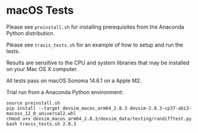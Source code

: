 # macOS Tests

Please see ``preinstall.sh`` for installing prerequisites from the Anaconda Python distribution.

Please see ``travis_tests.sh`` for an example of how to setup and run the tests.

Results are sensitive to the CPU and system libraries that may be installed on your Mac OS X computer.

All tests pass on macOS Sonoma 14.6.1 on a Apple M2.

Trial run from a Anaconda Python environment:

```
source preinstall.sh
pip install --target devsim_macos_arm64_2.8.3 devsim-2.8.3-cp37-abi3-macosx_12_0_universal2.whl
chmod u+x devsim_macos_arm64_2.8.3/devsim_data/testing/rundifftest.py
bash travis_tests.sh 2.8.3
```
